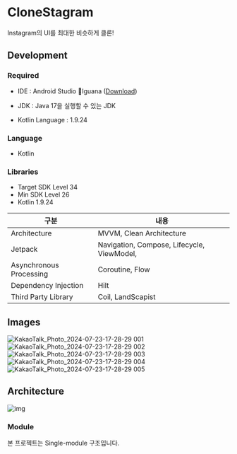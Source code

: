 # CloneStagram

Instagram의 UI를 최대한 비슷하게 클론!

## Development

### Required

- IDE : Android Studio Iguana ([Download](https://developer.android.com/studio))
- JDK : Java 17을 실행할 수 있는 JDK

- Kotlin Language : 1.9.24

### Language

- Kotlin

### Libraries

+ Target SDK Level 34
+ Min SDK Level 26
+ Kotlin 1.9.24
  
| 구분                      | 내용|
|-------------------------| --|
 | Architecture            | MVVM, Clean Architecture|
 | Jetpack                 | Navigation, Compose, Lifecycle, ViewModel,|
 | Asynchronous Processing | Coroutine, Flow|
 | Dependency Injection    | Hilt|
 | Third Party Library     | Coil, LandScapist|

## Images
![KakaoTalk_Photo_2024-07-23-17-28-29 001](https://github.com/user-attachments/assets/2c27fc57-f6bc-4ace-a702-e22ba284c8c1)
![KakaoTalk_Photo_2024-07-23-17-28-29 002](https://github.com/user-attachments/assets/61cee10f-8028-4e06-8c72-2bacc81e7efa)
![KakaoTalk_Photo_2024-07-23-17-28-29 003](https://github.com/user-attachments/assets/dcd62eda-6033-4391-b76b-6dfe4ab6a471)
![KakaoTalk_Photo_2024-07-23-17-28-29 004](https://github.com/user-attachments/assets/e77c4915-ea01-4d34-a60a-ef4790736e9b)
![KakaoTalk_Photo_2024-07-23-17-28-29 005](https://github.com/user-attachments/assets/42e0d1c5-f4db-4035-81d0-f17a4d12096f)
## Architecture

![img](https://lh6.googleusercontent.com/jIm6sL0mqukk0OROYyStYNsBulEFLZki-z2Y9OD73K-cpvEre-VP1wmdSC-bDpNJrGdhB4bOZbABRspBcn4FJCtJs4uQKKwWesOdThS-B75HwnCdTCqEKXAClxOimOtIu9WbabaP_Mpel6dDpLSSQVk)

### Module

본 프로젝트는 Single-module 구조입니다.

